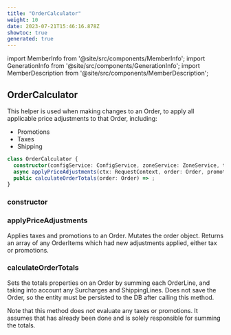 ```yaml
---
title: "OrderCalculator"
weight: 10
date: 2023-07-21T15:46:16.878Z
showtoc: true
generated: true
---
```

<!-- This file was generated from the Vendure source. Do not modify. Instead, re-run the "docs:build" script -->
import MemberInfo from '@site/src/components/MemberInfo';
import GenerationInfo from '@site/src/components/GenerationInfo';
import MemberDescription from '@site/src/components/MemberDescription';


## OrderCalculator

<GenerationInfo sourceFile="packages/core/src/service/helpers/order-calculator/order-calculator.ts" sourceLine="32" packageName="@vendure/core" />

This helper is used when making changes to an Order, to apply all applicable price adjustments to that Order,
including:

- Promotions
- Taxes
- Shipping

```ts title="Signature"
class OrderCalculator {
  constructor(configService: ConfigService, zoneService: ZoneService, taxRateService: TaxRateService, shippingMethodService: ShippingMethodService, shippingCalculator: ShippingCalculator, requestContextCache: RequestContextCacheService)
  async applyPriceAdjustments(ctx: RequestContext, order: Order, promotions: Promotion[], updatedOrderLines: OrderLine[] = [], options?: { recalculateShipping?: boolean }) => Promise<Order>;
  public calculateOrderTotals(order: Order) => ;
}
```

<div className="members-wrapper">

### constructor

<MemberInfo kind="method" type="(configService: ConfigService, zoneService: <a href='/reference/typescript-api/services/zone-service#zoneservice'>ZoneService</a>, taxRateService: <a href='/reference/typescript-api/services/tax-rate-service#taxrateservice'>TaxRateService</a>, shippingMethodService: <a href='/reference/typescript-api/services/shipping-method-service#shippingmethodservice'>ShippingMethodService</a>, shippingCalculator: <a href='/reference/typescript-api/shipping/shipping-calculator#shippingcalculator'>ShippingCalculator</a>, requestContextCache: RequestContextCacheService) => OrderCalculator"   />


### applyPriceAdjustments

<MemberInfo kind="method" type="(ctx: <a href='/reference/typescript-api/request/request-context#requestcontext'>RequestContext</a>, order: <a href='/reference/typescript-api/entities/order#order'>Order</a>, promotions: <a href='/reference/typescript-api/entities/promotion#promotion'>Promotion</a>[], updatedOrderLines: <a href='/reference/typescript-api/entities/order-line#orderline'>OrderLine</a>[] = [], options?: { recalculateShipping?: boolean }) => Promise&#60;<a href='/reference/typescript-api/entities/order#order'>Order</a>&#62;"   />

Applies taxes and promotions to an Order. Mutates the order object.
Returns an array of any OrderItems which had new adjustments
applied, either tax or promotions.
### calculateOrderTotals

<MemberInfo kind="method" type="(order: <a href='/reference/typescript-api/entities/order#order'>Order</a>) => "   />

Sets the totals properties on an Order by summing each OrderLine, and taking
into account any Surcharges and ShippingLines. Does not save the Order, so
the entity must be persisted to the DB after calling this method.

Note that this method does *not* evaluate any taxes or promotions. It assumes
that has already been done and is solely responsible for summing the
totals.


</div>
